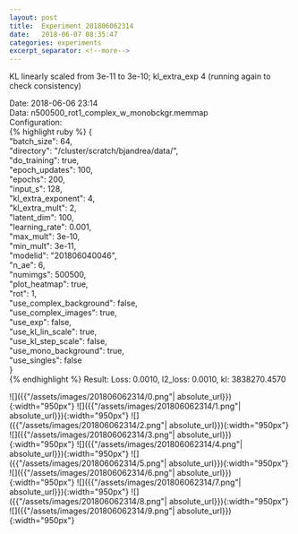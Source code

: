 ```yaml
---
layout: post
title:  Experiment 201806062314
date:   2018-06-07 08:35:47
categories: experiments
excerpt_separator: <!--more-->
---
```

KL linearly scaled from 3e-11 to 3e-10; kl_extra_exp 4 (running again to check consistency)  

 <!--more-->
Date: 2018-06-06 23:14  
Data: n500500_rot1_complex_w_monobckgr.memmap  
Configuration:   
{% highlight ruby %}
{  
    "batch_size": 64,   
    "directory": "/cluster/scratch/bjandrea/data/",   
    "do_training": true,   
    "epoch_updates": 100,   
    "epochs": 200,   
    "input_s": 128,   
    "kl_extra_exponent": 4,   
    "kl_extra_mult": 2,   
    "latent_dim": 100,   
    "learning_rate": 0.001,   
    "max_mult": 3e-10,   
    "min_mult": 3e-11,   
    "modelid": "201806040046",   
    "n_ae": 6,   
    "numimgs": 500500,   
    "plot_heatmap": true,   
    "rot": 1,   
    "use_complex_background": false,   
    "use_complex_images": true,   
    "use_exp": false,   
    "use_kl_lin_scale": true,   
    "use_kl_step_scale": false,   
    "use_mono_background": true,   
    "use_singles": false  
}  
{% endhighlight %}
Result: Loss: 0.0010, l2_loss: 0.0010, kl: 3838270.4570  

![]({{"/assets/images/201806062314/0.png"| absolute_url}}){:width="950px"}
![]({{"/assets/images/201806062314/1.png"| absolute_url}}){:width="950px"}
![]({{"/assets/images/201806062314/2.png"| absolute_url}}){:width="950px"}
![]({{"/assets/images/201806062314/3.png"| absolute_url}}){:width="950px"}
![]({{"/assets/images/201806062314/4.png"| absolute_url}}){:width="950px"}
![]({{"/assets/images/201806062314/5.png"| absolute_url}}){:width="950px"}
![]({{"/assets/images/201806062314/6.png"| absolute_url}}){:width="950px"}
![]({{"/assets/images/201806062314/7.png"| absolute_url}}){:width="950px"}
![]({{"/assets/images/201806062314/8.png"| absolute_url}}){:width="950px"}
![]({{"/assets/images/201806062314/9.png"| absolute_url}}){:width="950px"}
